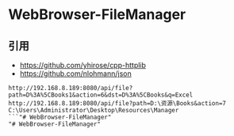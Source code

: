 # WebBrowser-FileManager

## 引用

- https://github.com/yhirose/cpp-httplib
- https://github.com/nlohmann/json

```
http://192.168.8.189:8080/api/file?path=D%3A%5CBooks1&action=6&dst=D%3A%5CBooks&q=Excel
http://192.168.8.189:8080/api/file?path=D:\资源\Books&action=7
C:\Users\Administrator\Desktop\Resources\Manager
```"# WebBrowser-FileManager" 
"# WebBrowser-FileManager" 
